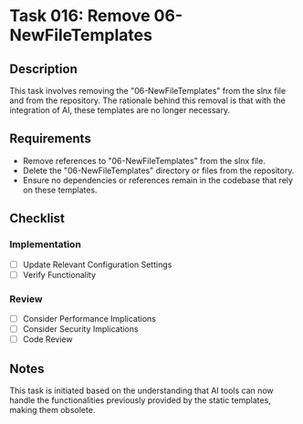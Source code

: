 # Task 016: Remove 06-NewFileTemplates

## Description

This task involves removing the "06-NewFileTemplates" from the slnx file and from the repository. The rationale behind this removal is that with the integration of AI, these templates are no longer necessary.

## Requirements

- Remove references to "06-NewFileTemplates" from the slnx file.
- Delete the "06-NewFileTemplates" directory or files from the repository.
- Ensure no dependencies or references remain in the codebase that rely on these templates.

## Checklist

### Implementation
- [ ] Update Relevant Configuration Settings
- [ ] Verify Functionality

### Review
- [ ] Consider Performance Implications
- [ ] Consider Security Implications
- [ ] Code Review

## Notes

This task is initiated based on the understanding that AI tools can now handle the functionalities previously provided by the static templates, making them obsolete.
